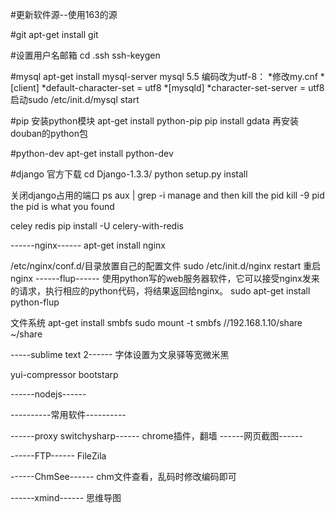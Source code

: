 #更新软件源--使用163的源

#git
    apt-get install git

#设置用户名邮箱
    cd .ssh 
    ssh-keygen

#mysql
    apt-get install mysql-server
    mysql 5.5 编码改为utf-8：
    *修改my.cnf
    *[client]
    *default-character-set = utf8
    *[mysqld]
    *character-set-server = utf8
    启动sudo /etc/init.d/mysql start

#pip
安装python模块
    apt-get install python-pip
    pip install gdata 
    再安装douban的python包

#python-dev
    apt-get install python-dev

#django
官方下载
    cd Django-1.3.3/
    python setup.py install

关闭django占用的端口
    ps aux | grep -i manage
    and then kill the pid
    kill -9 pid    
    the pid is what you found


celey redis 
pip install -U celery-with-redis


------nginx------
apt-get install nginx

/etc/nginx/conf.d/目录放置自己的配置文件
sudo /etc/init.d/nginx restart 重启nginx
------flup------
使用python写的web服务器软件，它可以接受nginx发来的请求，执行相应的python代码，将结果返回给nginx。
sudo apt-get install python-flup

文件系统
apt-get install smbfs
sudo mount -t smbfs //192.168.1.10/share ~/share

-----sublime text 2------
字体设置为文泉驿等宽微米黑

yui-compressor
bootstarp

------nodejs------





----------常用软件----------

------proxy switchysharp------
chrome插件，翻墙
------网页截图------


------FTP------
FileZila

------ChmSee------
chm文件查看，乱码时修改编码即可

------xmind------
思维导图
